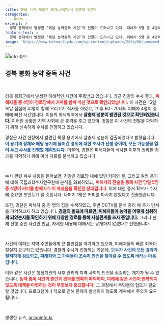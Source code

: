 ```yaml
---
title: 봉화 사건 새로운 충격…경로당서 살충제 발견!
categories:
  - News
excerpt: >
  경북 봉화에서 발생한 ‘복날 농약중독 사건’의 전말이 드러나고 있다. 피해자 5명 중 4명이 함께 커피를 마셨고, 특정 용기에서 살충제 성분이 검출됐다. 경찰은 사건의 진실을 찾기 위해 분주히 수사 중이다.
feature_text: >
  경북 봉화에서 발생한 ‘복날 농약중독 사건’의 전말이 드러나고 있다. 피해자 5명 중 4명이 함께 커피를 마셨고, 특정 용기에서 살충제 성분이 검출됐다. 경찰은 사건의 진실을 찾기 위해 분주히 수사 중이다.
image: 'https://www.behealthy4u.com/wp-content/uploads/2024/06/unnamed-file.png'
---
```


<p><img src="https://www.behealthy4u.com/wp-content/uploads/2024/06/unnamed-file.png" alt="info 속보" /></p>

<h2 data-ke-size="size26">경북 봉화 농약 중독 사건</h2>

<p data-ke-size="size16">&nbsp;</p>

<p>경북 봉화군에서 발생한 이례적인 사건이 주목받고 있습니다. 최근 경찰의 수사 결과, <b><span style="color: #ee2323;">피해자들 중 4명이 경로당에서 커피를 함께 마신 것으로 확인되었습니다.</span></b> 이 사건은 15일 복날 점심에 41명이 함께 오리고기 식사를 하였고, 그 후 60∼70대의 피해자 4명이 중태에 빠진 사건입니다. 이들의 위세척액에서 <b><span style="background-color: #21538527;">살충제 성분이 발견된 것으로 확인되었습니다.</span></b> 이러한 상황은 지역 사회에 큰 충격을 주고 있으며, 경찰은 이 사건의 전말을 파악하기 위해 신속하게 수사를 진행하고 있습니다.</p>

<p>경찰은 사건 현장에서 발견된 특정 용기에서 살충제 성분이 검출되었다고 밝혔습니다. <b><span style="color: #1a5490;">이 용기의 정체와 해당 용기에 들어간 경위에 대한 조사가 진행 중이며, 모든 가능성을 열어 두고 수사를 진행할 계획입니다.</span></b> 더불어, 경찰은 피해자들이 식사한 이후의 정확한 경과를 파악하기 위해 여러 자료를 분석하고 있습니다.</p>

<p data-ke-size="size16">&nbsp;</p>

<p>수사 관련 세부 내용을 들어보면, 경찰은 경로당 내에 있던 커피와 물, 그리고 여러 용기에 대해 국립과학수사연구원에 분석을 의뢰하였고, <b><span style="color: #ee2323;">피해자의 진술을 통해 사건 당일 5명 중 4명이 커피를 함께 나누어 마셨음을 확인한 상태입니다.</span></b> 이에 대한 증거 확보가 수사에 중요한 포인트가 될 것입니다. 나머지 1명은 커피를 마시지 않았다고 진술했습니다.</p>

<p>또한, 경찰은 피해자 중 한 명의 집을 수색하였고, 주변 CCTV를 분석 중리 해 추가 단서를 파악하고자 하고 있습니다. <b><span style="background-color: #21538527;">경찰의 발표에 따르면, 피해자들이 농약을 어떻게 섭취하게 되었는지를 확인하기 위해 다양한 경로를 통해 사실관계를 조사 중입니다.</span></b> 그러나 현재 진행 중인 사건인 만큼, 자세한 내용에 대해서는 공개하지 않겠다고 전했습니다.</p>

<p data-ke-size="size16">&nbsp;</p>

<p>사건의 여파는 지역 주민들에게 큰 불안감을 야기하고 있으며, 피해자들의 빠른 회복이 절실히 요구되고 있습니다. 경찰의 수사가 진행되는 가운데, <b><span style="color: #1a5490;">모두가 사건의 모든 경과가 철저하게 검토되고, 피해자와 그 가족들이 조속히 안전을 찾아갈 수 있도록 바라는 마음입니다.</span></b> </p>

<p>이와 같은 사건은 행정기관의 사후 관리와 지역 사회의 안전을 점검하는 계기가 될 수 있습니다. <b><span style="color: #ee2323;">농약 중독 사건의 원인과 경과를 명확히 파악하여, 미래에 같은 사건이 반복되지 않도록 대책을 마련하는 것이 무엇보다 중요합니다.</span></b> 그 과정에서 주민들의 협조가 필요할 것입니다. 프로그램이나 착오로 인해 문제가 발생하지 않도록 계속해서 주의가 요구됩니다.</p>

<p data-ke-size="size16">&nbsp;</p>
생생한 뉴스, <a href="https://onioninfo.kr" rel="dofollow">onioninfo.kr</a>


